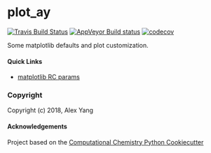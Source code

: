 plot_ay
==============================
[//]: # (Badges)
[![Travis Build Status](https://travis-ci.org/REPLACE_WITH_OWNER_ACCOUNT/plot_ay.png)](https://travis-ci.org/REPLACE_WITH_OWNER_ACCOUNT/plot_ay)
[![AppVeyor Build status](https://ci.appveyor.com/api/projects/status/REPLACE_WITH_APPVEYOR_LINK/branch/master?svg=true)](https://ci.appveyor.com/project/REPLACE_WITH_OWNER_ACCOUNT/plot_ay/branch/master)
[![codecov](https://codecov.io/gh/REPLACE_WITH_OWNER_ACCOUNT/plot_ay/branch/master/graph/badge.svg)](https://codecov.io/gh/REPLACE_WITH_OWNER_ACCOUNT/plot_ay/branch/master)

Some matplotlib defaults and plot customization. 

#### Quick Links
* [matplotlib RC params](https://matplotlib.org/users/customizing.html)

### Copyright

Copyright (c) 2018, Alex Yang


#### Acknowledgements
 
Project based on the 
[Computational Chemistry Python Cookiecutter](https://github.com/choderalab/cookiecutter-python-comp-chem)
